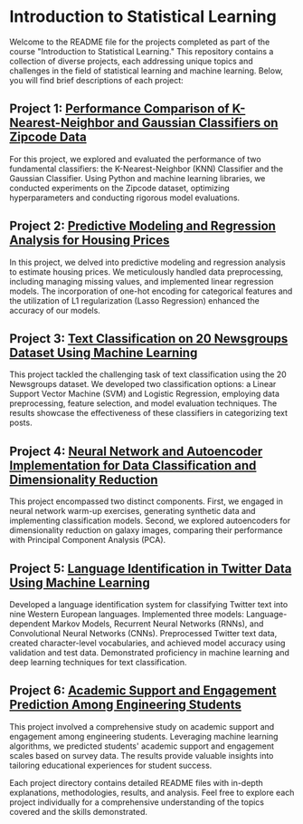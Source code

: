 # Introduction to Statistical Learning

Welcome to the README file for the projects completed as part of the course "Introduction to Statistical Learning." This repository contains a collection of diverse projects, each addressing unique topics and challenges in the field of statistical learning and machine learning. Below, you will find brief descriptions of each project:

## Project 1: [Performance Comparison of K-Nearest-Neighbor and Gaussian Classifiers on Zipcode Data](Project%201/README_P1.md)

For this project, we explored and evaluated the performance of two fundamental classifiers: the K-Nearest-Neighbor (KNN) Classifier and the Gaussian Classifier. Using Python and machine learning libraries, we conducted experiments on the Zipcode dataset, optimizing hyperparameters and conducting rigorous model evaluations.

## Project 2: [Predictive Modeling and Regression Analysis for Housing Prices](Project%202/README_P2.md)

In this project, we delved into predictive modeling and regression analysis to estimate housing prices. We meticulously handled data preprocessing, including managing missing values, and implemented linear regression models. The incorporation of one-hot encoding for categorical features and the utilization of L1 regularization (Lasso Regression) enhanced the accuracy of our models.

## Project 3: [Text Classification on 20 Newsgroups Dataset Using Machine Learning](Project%203/README_P3.md)

This project tackled the challenging task of text classification using the 20 Newsgroups dataset. We developed two classification options: a Linear Support Vector Machine (SVM) and Logistic Regression, employing data preprocessing, feature selection, and model evaluation techniques. The results showcase the effectiveness of these classifiers in categorizing text posts.

## Project 4: [Neural Network and Autoencoder Implementation for Data Classification and Dimensionality Reduction](Project%204/README_P4.md)

This project encompassed two distinct components. First, we engaged in neural network warm-up exercises, generating synthetic data and implementing classification models. Second, we explored autoencoders for dimensionality reduction on galaxy images, comparing their performance with Principal Component Analysis (PCA).

## Project 5: [Language Identification in Twitter Data Using Machine Learning](Project%205/README_P5.md)

Developed a language identification system for classifying Twitter text into nine Western European languages. Implemented three models: Language-dependent Markov Models, Recurrent Neural Networks (RNNs), and Convolutional Neural Networks (CNNs). Preprocessed Twitter text data, created character-level vocabularies, and achieved model accuracy using validation and test data. Demonstrated proficiency in machine learning and deep learning techniques for text classification.

## Project 6: [Academic Support and Engagement Prediction Among Engineering Students](Project%206/README_P6.md)

This project involved a comprehensive study on academic support and engagement among engineering students. Leveraging machine learning algorithms, we predicted students' academic support and engagement scales based on survey data. The results provide valuable insights into tailoring educational experiences for student success.

Each project directory contains detailed README files with in-depth explanations, methodologies, results, and analysis. Feel free to explore each project individually for a comprehensive understanding of the topics covered and the skills demonstrated.


